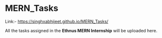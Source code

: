 # MERN_Tasks

Link:-
https://singhxabhijeet.github.io/MERN_Tasks/

All the tasks assigned in the **Ethnus MERN Internship** will be uploaded here.
